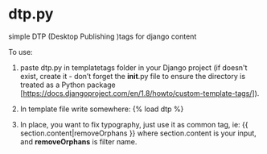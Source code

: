 # dtp.py
simple DTP (Desktop Publishing )tags for django content

To use:

1. paste dtp.py in templatetags folder in your Django project (if doesn't exist, create it - don’t forget the __init__.py file to ensure the directory is treated as a Python package [https://docs.djangoproject.com/en/1.8/howto/custom-template-tags/]).

2. In template file write somewhere: {% load dtp %}

3. In place, you want to fix typography, just use it as common tag, ie:
  {{ section.content|removeOrphans }}
where section.content is your input, and __removeOrphans__ is filter name.
